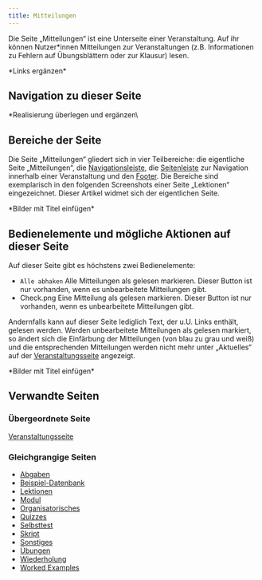 ```yaml
---
title: Mitteilungen
---
```

Die Seite „Mitteilungen“ ist eine Unterseite einer Veranstaltung. Auf ihr können Nutzer\*innen Mitteilungen zur Veranstaltungen (z.B. Informationen zu Fehlern auf Übungsblättern oder zur Klausur) lesen.

\*Links ergänzen\*

## Navigation zu dieser Seite
\*Realisierung überlegen und ergänzen\

## Bereiche der Seite
Die Seite „Mitteilungen“ gliedert sich in vier Teilbereiche: die eigentliche Seite „Mitteilungen“, die [Navigationsleiste](nav-bar.md), die [Seitenleiste](sidebar.md) zur Navigation innerhalb einer Veranstaltung und den [Footer](footer.md). Die Bereiche sind exemplarisch in den folgenden Screenshots einer Seite „Lektionen“ eingezeichnet. Dieser Artikel widmet sich der eigentlichen Seite.

\*Bilder mit Titel einfügen\*

## Bedienelemente und mögliche Aktionen auf dieser Seite
Auf dieser Seite gibt es höchstens zwei Bedienelemente:

* `Alle abhaken` Alle Mitteilungen als gelesen markieren. Dieser Button ist nur vorhanden, wenn es unbearbeitete Mitteilungen gibt.
* Check.png Eine Mitteilung als gelesen markieren. Dieser Button ist nur vorhanden, wenn es unbearbeitete Mitteilungen gibt.

Andernfalls kann auf dieser Seite lediglich Text, der u.U. Links enthält, gelesen werden. Werden unbearbeitete Mitteilungen als gelesen markiert, so ändert sich die Einfärbung der Mitteilungen (von blau zu grau und weiß) und die entsprechenden Mitteilungen werden nicht mehr unter „Aktuelles“ auf der [Veranstaltungsseite](event-series.md) angezeigt.

\*Bilder mit Titel einfügen\*

## Verwandte Seiten
### Übergeordnete Seite
[Veranstaltungsseite](event-series.md)

### Gleichgrangige Seiten
* [Abgaben](submissions.md)
* [Beispiel-Datenbank](erdbeere.md)
* [Lektionen](lessons.md)
* [Modul](module.md)
* [Organisatorisches](general-information.md)
* [Quizzes](quizzes.md)
* [Selbsttest](self-assessment.md)
* [Skript](manuscript.md)
* [Sonstiges](miscellaneous.md)
* [Übungen](exercises.md)
* [Wiederholung](repetition.md)
* [Worked Examples](worked-examples.md)
